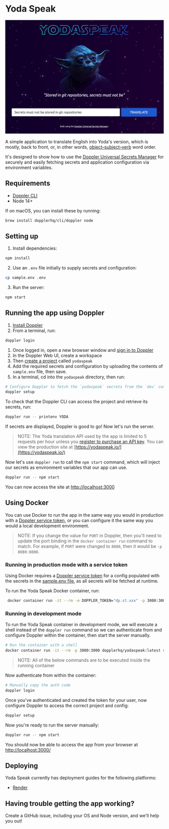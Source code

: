 # Yoda Speak

[![](./src/public/img/screenshot.jpg)](https://yodaspeak.io/)

A simple application to translate English into Yoda's version, which is mostly, back to front, or, in other words, [object–subject–verb](https://en.wikipedia.org/wiki/Object%E2%80%93subject%E2%80%93verb) word order.

It's designed to show how to use the [Doppler Universal Secrets Manager](https://doppler.com/) for securely and easily fetching secrets and application configuration via environment variables.

## Requirements

-   [Doppler CLI](https://docs.doppler.com/docs/enclave-installation)
-   Node 14+

If on macOS, you can install these by running:

```sh
brew install dopplerhq/cli/doppler node
```

## Setting up

1. Install dependencies:

```sh
npm install
```

2. Use an `.env` file initially to supply secrets and configuration:

```sh
cp sample.env .env
```

3. Run the server:

```sh
npm start
```

## Running the app using Doppler

1. [Install Doppler](https://docs.doppler.com/docs/enclave-installation)
1. From a terminal, run:

```sh
doppler login
```

1. Once logged in, open a new browser window and [sign in to Doppler](https://dashboard.doppler.com/)
1. In the Doppler Web UI, create a workspace
1. Then [create a project](https://docs.doppler.com/docs/enclave-project-setup) called `yodaspeak`
1. Add the required secrets and configuration by uploading the contents of `sample.env` file, then save.
1. In a terminal, cd into the `yodaspeak` directory, then run:

```sh
# Configure Doppler to fetch the `yodaspeak` secrets from the `dev` config
doppler setup
```

To check that the Doppler CLI can access the project and retrieve its secrets, run:

```sh
doppler run -- printenv YODA
```

If secrets are displayed, Doppler is good to go! Now let's run the server.

> NOTE: The Yoda translation API used by the app is limited to 5 requests per hour unless you [register to purchase an API key](https://funtranslations.com/register). You can view the production site at [https://yodaspeak.io/](https://yodaspeak.io/)

Now let's use `doppler run` to call the `npm start` command, which will inject our secrets as environment variables that our app can use.

```sh
doppler run -- npm start
```

You can now access the site at [http://localhost:3000](http://localhost:3000)

## Using Docker

You can use Docker to run the app in the same way you would in production with a [Doppler service token](https://docs.doppler.com/docs/enclave-service-tokens), or you can configure it the same way you would a local development environment.

> NOTE: If you change the value for `PORT` in Doppler, then you'll need to update the port binding in the `docker container run` command to match. For example, if `PORT` were changed to `8080`, then it would be `-p 8080:8080`.

### Running in production mode with a service token

Using Docker requires a [Doppler service token](https://docs.doppler.com/docs/enclave-service-tokens) for a config populated with the secrets in the [sample.env file](sample.env), as all secrets will be fetched at runtime.

To run the Yoda Speak Docker container, run:

```sh
 docker container run -it --rm -e DOPPLER_TOKEN="dp.st.xxx" -p 3000:3000 dopplerhq/yodaspeak:latest
```

### Running in development mode

To run the Yoda Speak container in development mode, we will execute a shell instead of the `doppler run` command so we can authenticate from and configure Doppler within the container, then start the server manually.

```sh
# Run the container with a shell
docker container run -it --rm -p 3000:3000 dopplerhq/yodaspeak:latest sh
```

> NOTE: All of the below commands are to be executed inside the running container

Now authenticate from within the container:

```sh
# Manually copy the auth code
doppler login
```

Once you've authenticated and created the token for your user, now configure Doppler to access the correct project and config:

```sh
doppler setup
```

Now you're ready to run the server manually:

```sh
doppler run -- npm start
```

You should now be able to access the app from your browser at [http://localhost:3000/](http://localhost:3000/)

## Deploying

Yoda Speak currently has deployment guides for the following platforms:

-   [Render](docs/deploying-render.md)

## Having trouble getting the app working?

Create a GitHub issue, including your OS and Node version, and we'll help you out!
